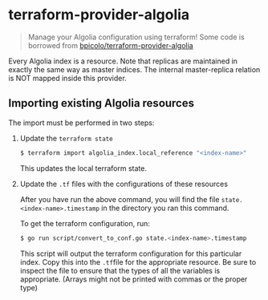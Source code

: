 # terraform-provider-algolia

> Manage your Algolia configuration using terraform!
> Some code is borrowed from [bpicolo/terraform-provider-algolia][1]

Every Algolia index is a resource. Note that replicas are maintained in exactly the same way as
master indices. The internal master-replica relation is NOT mapped inside this provider.

## Importing existing Algolia resources

The import must be performed in two steps:

1. Update the `terraform state`

    ```sh
    $ terraform import algolia_index.local_reference "<index-name>"
    ```

    This updates the local terraform state.

2. Update the `.tf` files with the configurations of these resources

    After you have run the above command, you will find the file
    `state.<index-name>.timestamp` in the directory you ran this command.

    To get the terraform configuration, run:

    ```sh
    $ go run script/convert_to_conf.go state.<index-name>.timestamp
    ```

    This script will output the terraform configuration for this particular
    index. Copy this into the `.tf`file for the appropriate resource. Be sure to
    inspect the file to ensure that the types of all the variables is
    appropriate. (Arrays might not be printed with commas or the proper type)

[1]: https://github.com/bpicolo/terraform-provider-algolia
